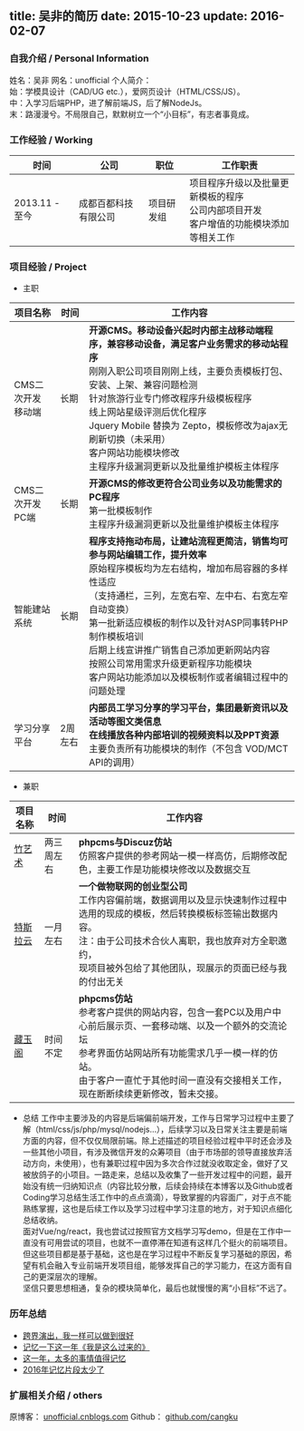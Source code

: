 title: 吴非的简历
date: 2015-10-23
update: 2016-02-07
---
### 自我介绍 / Personal Information
姓名：吴非
网名：unofficial
个人简介：  
始：学模具设计（CAD/UG etc.），爱网页设计（HTML/CSS/JS）。  
中：入学习后端PHP，进了解前端JS，后了解NodeJs。  
末：路漫漫兮。不局限自己，默默树立一个“小目标”，有志者事竟成。  

### 工作经验 / Working
时间 | 公司 | 职位 | 工作职责
-----|------|------|---------
2013.11 - 至今 | 成都百都科技有限公司 | 项目研发组 | 项目程序升级以及批量更新模板的程序<br />公司内部项目开发<br />客户增值的功能模块添加等相关工作

### 项目经验 / Project
* 主职

项目名称 | 时间 | 工作内容
---------|------|---------
CMS二次开发<br />移动端 | 长期 | **开源CMS。移动设备兴起时内部主战移动端程序，兼容移动设备，满足客户业务需求的移动站程序** <br />刚刚入职公司项目刚刚上线，主要负责模板打包、安装、上架、兼容问题检测 <br /> 针对旅游行业专门修改程序升级模板程序 <br /> 线上网站星级评测后优化程序 <br /> Jquery Mobile 替换为 Zepto，模板修改为ajax无刷新切换（未采用） <br /> 客户网站功能模块修改 <br /> 主程序升级漏洞更新以及批量维护模板主体程序
CMS二次开发<br />PC端 | 长期 | **开源CMS的修改更符合公司业务以及功能需求的PC程序** <br /> 第一批模板制作 <br /> 主程序升级漏洞更新以及批量维护模板主体程序
智能建站系统 | 长期 | **程序支持拖动布局，让建站流程更简洁，销售均可参与网站编辑工作，提升效率** <br />原始程序模板均为左右结构，增加布局容器的多样性适应 <br /> （支持通栏，三列，左宽右窄、左中右、右宽左窄自动变换） <br /> 第一批新适应模板的制作以及针对ASP同事转PHP制作模板培训 <br /> 后期上线宣讲推广销售自己添加更新网站内容 <br /> 按照公司常用需求升级更新程序功能模块 <br /> 客户网站功能添加以及模板制作或者编辑过程中的问题处理
学习分享平台 | 2周左右 | **内部员工学习分享的学习平台，集团最新资讯以及活动等图文类信息<br />在线播放各种内部培训的视频资料以及PPT资源** <br /> 主要负责所有功能模块的制作（不包含 VOD/MCT API的调用）

* 兼职

项目名称 | 时间 | 工作内容
---------|------|---------
[竹艺术](//www.zhuyishu.cn) | 两三周左右 | **phpcms与Discuz仿站** <br /> 仿照客户提供的参考网站一模一样高仿，后期修改配色，主要工作是功能模块修改以及数据交互
[特斯拉云](//www.teslayun.cn) | 一月左右 | **一个做物联网的创业型公司** <br /> 工作内容偏前端，数据调用以及显示快速制作过程中选用的现成的模板，然后转换模板标签输出数据内容。<br /> 注：由于公司技术合伙人离职，我也放弃对方全职邀约，<br/>现项目被外包给了其他团队，现展示的页面已经与我的付出无关
[藏玉阁](//wwww.unofficial.cn) | 时间不定 | **phpcms仿站**<br />参考客户提供的网站内容，包含一套PC以及用户中心前后展示页、一套移动端、以及一个额外的交流论坛<br />参考界面仿站网站所有功能需求几乎一模一样的仿站。<br />由于客户一直忙于其他时间一直没有交接相关工作，现在断断续续更新修改，暂未交接。

* 总结
工作中主要涉及的内容是后端偏前端开发，工作与日常学习过程中主要了解（html/css/js/php/mysql/nodejs…），后续学习以及日常关注主要是前端方面的内容，但不仅仅局限前端。除上述描述的项目经验过程中平时还会涉及一些其他小项目，有涉及微信开发的众筹项目（由于市场部的领导直接放弃活动方向，未使用），也有兼职过程中因为多次合作过就没收取定金，做好了又被放鸽子的小项目。一路走来，总结以及收集了一些开发过程中的问题，最开始没有统一归纳知识点（内容比较分散，后续会持续在本博客以及Github或者Coding学习总结生活工作中的点点滴滴），导致掌握的内容面广，对于点不能熟练掌握，这也是后续工作以及学习过程中学习注意的地方，对于知识点细化总结收纳。  
面对Vue/ng/react，我也尝试过按照官方文档学习写demo，但是在工作中一直没有可用尝试的项目，也就不一直停滞在知道有这样几个挺火的前端项目。但这些项目都是基于基础，这也是在学习过程中不断反复学习基础的原因，希望有机会融入专业前端开发项目组，能够发挥自己的学习能力，在这方面有自己的更深层次的理解。  
坚信只要思想相通，复杂的模块简单化，最后也就慢慢的离“小目标”不远了。  

### 历年总结
- [跨界演出，我一样可以做到很好](http://www.cnblogs.com/unofficial/p/3894337.html)
- [记忆一下这一年《我是这么过来的》](http://www.cnblogs.com/unofficial/p/4120865.html)
- [这一年，太多的事情值得记忆](https://www.unofficial.cn/2015/12/12/2015-year-end-summary.html)
- [2016年记忆片段太少了](https://www.unofficial.cn/2016/12/28/2016-ending.html)

### 扩展相关介绍 / others
原博客： [unofficial.cnblogs.com](//unofficial.cnblogs.com)
Github： [github.com/cangku](//github.com/cangku)
